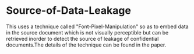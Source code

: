 # Source-of-Data-Leakage
This uses a technique called "Font-Pixel-Manipulation" so as to embed data in the source document which is not visually perceptible but can be retrieved inorder to detect the source of leakage of confidential documents.The details of the technique can be found in the paper.
